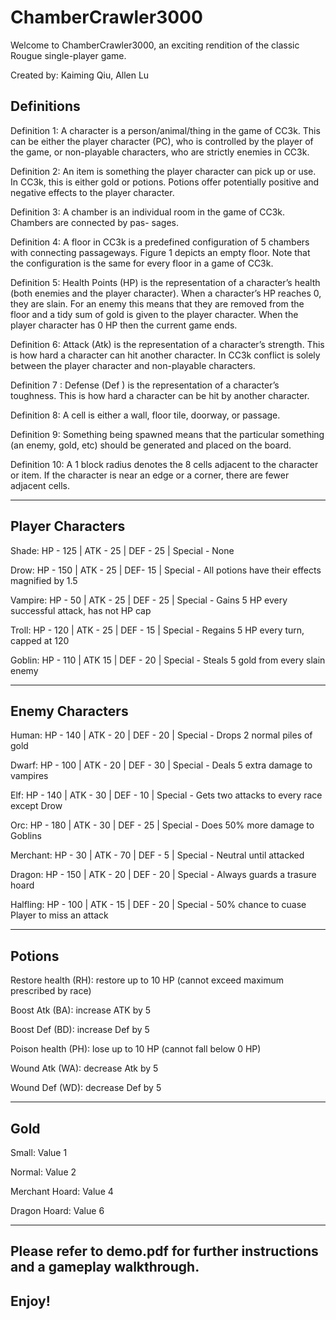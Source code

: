 # ChamberCrawler3000

Welcome to ChamberCrawler3000, an exciting rendition of the classic Rougue single-player game.


Created by: Kaiming Qiu, Allen Lu


Definitions
-

Definition 1: A character is a person/animal/thing in the game of CC3k. This can be either the player character (PC), who is controlled by the player of the game, or non-playable characters, who are strictly enemies in CC3k.


Definition 2: An item is something the player character can pick up or use. In CC3k, this is either gold or potions. Potions offer potentially positive and negative effects to the player character.


Definition 3: A chamber is an individual room in the game of CC3k. Chambers are connected by pas- sages.


Definition 4: A floor in CC3k is a predefined configuration of 5 chambers with connecting passageways. Figure 1 depicts an empty floor. Note that the configuration is the same for every floor in a game of CC3k.


Definition 5: Health Points (HP) is the representation of a character’s health (both enemies and the player character). When a character’s HP reaches 0, they are slain. For an enemy this means that they are removed from the floor and a tidy sum of gold is given to the player character. When the player character has 0 HP then the current game ends.


Definition 6: Attack (Atk) is the representation of a character’s strength. This is how hard a character can hit another character. In CC3k conflict is solely between the player character and non-playable characters.


Definition 7 : Defense (Def ) is the representation of a character’s toughness. This is how hard a character can be hit by another character.


Definition 8: A cell is either a wall, floor tile, doorway, or passage.


Definition 9: Something being spawned means that the particular something (an enemy, gold, etc) should
be generated and placed on the board.


Definition 10: A 1 block radius denotes the 8 cells adjacent to the character or item. If the character is near an edge or a corner, there are fewer adjacent cells.


---------------------------------------------------------------------------------------


Player Characters
-

Shade: HP - 125 | ATK - 25 | DEF - 25 | Special - None

Drow: HP - 150 | ATK - 25 | DEF- 15 | Special - All potions have their effects magnified by 1.5

Vampire: HP - 50 | ATK - 25 | DEF - 25 | Special - Gains 5 HP every successful attack, has not HP cap

Troll: HP - 120 | ATK - 25 | DEF - 15 | Special - Regains 5 HP every turn, capped at 120

Goblin: HP - 110 | ATK  15 | DEF - 20 | Special - Steals 5 gold from every slain enemy


-----------------------------------------------------------------------------------------


Enemy Characters
-

Human: HP - 140 | ATK - 20 | DEF - 20 | Special - Drops 2 normal piles of gold

Dwarf: HP - 100 | ATK - 20 | DEF - 30 | Special - Deals 5 extra damage to vampires

Elf: HP - 140 | ATK - 30 | DEF - 10 | Special - Gets two attacks to every race except Drow

Orc: HP - 180 | ATK - 30 | DEF - 25 | Special - Does 50% more damage to Goblins

Merchant: HP - 30 | ATK - 70 | DEF - 5 | Special - Neutral until attacked

Dragon: HP - 150 | ATK - 20 | DEF - 20 | Special - Always guards a trasure hoard

Halfling: HP - 100 | ATK - 15 | DEF - 20 | Special - 50% chance to cuase Player to miss an attack


---------------------------------------------------------------------------------------


Potions
-

Restore health (RH): restore up to 10 HP (cannot exceed maximum prescribed by race)

Boost Atk (BA): increase ATK by 5

Boost Def (BD): increase Def by 5

Poison health (PH): lose up to 10 HP (cannot fall below 0 HP)

Wound Atk (WA): decrease Atk by 5

Wound Def (WD): decrease Def by 5


--------------------------------------------------------------------------------------


Gold
-

Small: Value 1

Normal: Value 2

Merchant Hoard: Value 4

Dragon Hoard: Value 6


-------------------------------------------------------------------------------------


Please refer to demo.pdf for further instructions and a gameplay walkthrough.
-


Enjoy!
-

